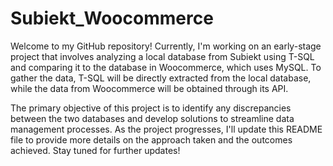 # Subiekt_Woocommerce
Welcome to my GitHub repository! Currently, I'm working on an early-stage project that involves analyzing a local database from Subiekt using T-SQL and comparing it to the database in Woocommerce, which uses MySQL. To gather the data, T-SQL will be directly extracted from the local database, while the data from Woocommerce will be obtained through its API.

The primary objective of this project is to identify any discrepancies between the two databases and develop solutions to streamline data management processes. As the project progresses, I'll update this README file to provide more details on the approach taken and the outcomes achieved. Stay tuned for further updates!
